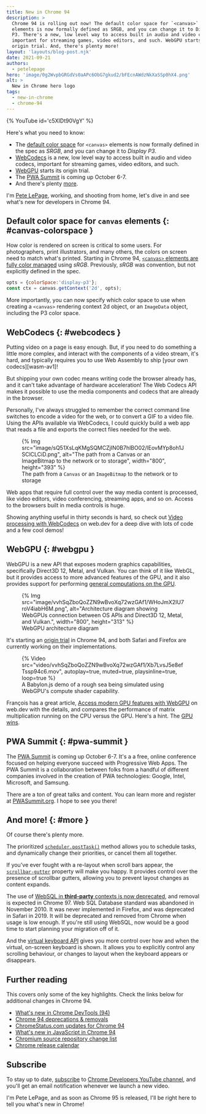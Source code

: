 ```yaml
---
title: New in Chrome 94
description: >
  Chrome 94 is rolling out now! The default color space for `<canvas>`
  elements is now formally defined as SRGB, and you can change it to Display
  P3. There's a new, low level way to access built in audio and video codecs,
  important for streaming games, video editors, and such. WebGPU starts its
  origin trial. And, there's plenty more!
layout: 'layouts/blog-post.njk'
date: 2021-09-21
authors:
  - petelepage
hero: 'image/0g2WvpbGRGdVs0aAPc6ObG7gkud2/bFEcnAWdzNkXaSSp0hX4.png'
alt: >
  New in Chrome hero logo
tags:
  - new-in-chrome
  - chrome-94
---
```


{% YouTube id='c5XIDt90VgY' %}

Here's what you need to know:

* The [default color space](#canvas-colorspace) for `<canvas>` elements is
  now formally defined  in the spec as *SRGB*, and you can change it to
  *Display P3*.
* [WebCodecs](#webcodecs) is a new, low level way to access built in audio and
  video codecs, important for streaming games, video editors, and such.
* [WebGPU](#webgpu) starts its origin trial.
* The [PWA Summit](#pwa-summit) is coming up October 6-7.
* And there's plenty [more](#more).

I'm [Pete LePage](https://petelepage.com), working, and shooting
from home, let's dive in and see what's new for developers in Chrome 94.

## Default color space for `canvas` elements {: #canvas-colorspace }

How color is rendered on screen is critical to some users. For photographers,
print illustrators, and many others, the colors on screen need to match what's
printed. Starting in Chrome 94, [`<canvas>` elements are fully color managed][cs-canvas]
using *sRGB*. Previously, *sRGB* was convention, but not explicitly defined
in the spec.

```js
opts = {colorSpace:'display-p3'};
const ctx = canvas.getContext('2d', opts);
```

More importantly, you can now specify which color space to use when creating
a `<canvas>` rendering context 2d object, or an `ImageData` object, including
the P3 color space.

## WebCodecs {: #webcodecs }

Putting video on a page is easy enough. But, if you need to do something a
little more complex, and interact with the components of a video stream,
it's hard, and typically requires you to use Web Assembly to ship
[your own codecs][wasm-av1]!

But shipping your own codec means writing code the browser already has, and
it can't take advantage of hardware acceleration! The Web Codecs API makes it
possible to use the media components and codecs that are already in the browser.

Personally, I've always struggled to remember the correct command line switches
to encode a video for the web, or to convert a GIF to a video file. Using
the APIs available via WebCodecs, I could quickly build a web app that
reads a file and exports the correct files needed for the web.

<figure class="w-figure">
  {% Img src="image/sQ51XsLqKMgSQMCZjIN0B7hlBO02/lEovMYp8oh1JSClCLCiD.png", alt="The path from a Canvas or an ImageBitmap to the network or to storage", width="800", height="393" %}
  <figcaption class="w-figcaption">
    The path from a <code>Canvas</code> or an <code>ImageBitmap</code> to the
    network or to storage
  </figcaption>
</figure>

Web apps that require full control over the way media content is processed,
like video editors, video conferencing, streaming apps, and so on. Access to
the browsers built in media controls is huge.

Showing anything useful in thirty seconds is hard, so check out
[Video processing with WebCodecs][wd-codecs] on web.dev for a deep dive with
lots of code and a few cool demos!

## WebGPU {: #webgpu }

WebGPU is a new API that exposes modern graphics capabilities, specifically
Direct3D 12, Metal, and Vulkan. You can think of it like WebGL, but it
provides access to more advanced features of the GPU, and it also provides
support for performing [general computations on the GPU][gpu-compute].

<figure class="w-figure">
  {% Img src="image/vvhSqZboQoZZN9wBvoXq72wzGAf1/WHoJmX2IU7roV4iabH6M.png", alt="Architecture diagram showing WebGPUs connection between OS APIs and Direct3D 12, Metal, and Vulkan.", width="800", height="313" %}
  <figcaption class="w-figcaption">
    WebGPU architecture diagram
  </figcaption>
</figure>

It's starting an [origin trial][ot-gpu] in Chrome 94, and both Safari and
Firefox are currently working on their implementations.

<figure class="w-figure">
  {% Video src="video/vvhSqZboQoZZN9wBvoXq72wzGAf1/Xb7LvsJ5e8efTssp94c6.mov", autoplay=true, muted=true, playsinline=true, loop=true %}
  <figcaption class="w-figcaption">
    A Babylon.js demo of a rough sea being simulated using WebGPU's compute
    shader capability.
  </figcaption>
</figure>

François has a great article, [Access modern GPU features with WebGPU][wd-gpu]
on web.dev with the details, and compares the performance of matrix
multiplication running on the CPU versus the GPU. Here's a hint. The
[GPU wins][wd-compute-perf].

## PWA Summit {: #pwa-summit }

The [PWA Summit][pwa-summit] is coming up October 6-7. It's a
a free, online conference focused on helping everyone succeed with Progressive
Web Apps. The PWA Summit is a collaboration between folks from a handful of
different companies involved in the creation of PWA technologies: Google,
Intel, Microsoft, and Samsung.

There are a ton of great talks and content. You can learn more and register at
[PWASummit.org][pwa-summit]. I hope to see you there!

## And more! {: #more }

Of course there's plenty more.

The prioritized [`scheduler.postTask()`][cs-scheduler] method allows you to
schedule tasks, and dynamically change their priorities, or cancel them all
together.

If you've ever fought with a re-layout when scroll bars appear, the
[`scrollbar-gutter`][cs-gutters] property will make you happy. It provides
control over the presence of scrollbar gutters, allowing you to prevent
layout changes as content expands.

The use of [WebSQL in **third-party** contexts is now deprecated][websql-3p],
and removal is expected in Chrome 97. Web SQL Database standard was abandoned
in November 2010. It was never implemented in Firefox, and was deprecated in
Safari in 2019. It will be deprecated and removed from Chrome when usage is
low enough. If you're still using WebSQL, now would be a good time to start
planning your migration off of it.

And the [virtual keyboard API][wd-vkeyboard] gives you more control over how
and when the virtual, on-screen keyboard is shown. It allows you to explicitly
control any scrolling behaviour, or changes to layout when the keyboard
appears or disappears.

## Further reading

This covers only some of the key highlights. Check the links below for
additional changes in Chrome 94.

* [What's new in Chrome DevTools (94)](/blog/new-in-devtools-94/)
* [Chrome 94 deprecations & removals](/blog/deps-rems-94/)
* [ChromeStatus.com updates for Chrome 94](https://www.chromestatus.com/features#milestone%3D94)
* [What's new in JavaScript in Chrome 94](https://v8.dev/blog/v8-release-94)
* [Chromium source repository change list](https://chromium.googlesource.com/chromium/src/+log/93.0.4577.69..94.0.4606.56)
* [Chrome release calendar](https://chromiumdash.appspot.com/schedule)

## Subscribe

To stay up to date, [subscribe](https://goo.gl/6FP1a5)
to [Chrome Developers YouTube channel](https://www.youtube.com/user/ChromeDevelopers/),
and you'll get an email notification whenever we launch a new video.

I'm Pete LePage, and as soon as Chrome 95 is released, I'll be right here to
tell you what's new in Chrome!

[wd-compute-perf]: https://web.dev/gpu-compute/#performance-findings
[wd-gpu]: https://web.dev/gpu/
[gpu-compute]: https://web.dev/gpu-compute/
[cs-canvas]: https://www.chromestatus.com/feature/5807007661555712
[wd-codecs]: https://web.dev/webcodecs/
[ot-gpu]: https://developer.chrome.com/origintrials/#/view_trial/118219490218475521
[wd-vkeyboard]: https://web.dev/virtualkeyboard/
[websql-3p]: https://www.chromestatus.com/feature/5684870116278272
[cs-gutters]: https://www.chromestatus.com/feature/5746559209701376
[cs-scheduler]: https://www.chromestatus.com/feature/6031161734201344
[pwa-summit]: https://pwasummit.org/
